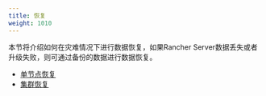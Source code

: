```yaml
---
title: 恢复
weight: 1010
---
```

本节将介绍如何在灾难情况下进行数据恢复，如果Rancher Server数据丢失或者升级失败，则可通过备份的数据进行数据恢复。

- [单节点恢复](./single-node-restoration/)
- [集群恢复](./ha-restoration/)